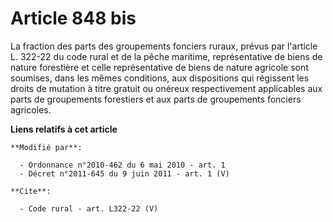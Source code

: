 # Article 848 bis

La fraction des parts des groupements fonciers ruraux, prévus par l'article L. 322-22 du code rural et de la pêche maritime,
représentative de biens de nature forestière et celle représentative de biens de nature agricole sont soumises, dans les
mêmes conditions, aux dispositions qui régissent les droits de mutation à titre gratuit ou onéreux respectivement applicables
aux parts de groupements forestiers et aux parts de groupements fonciers agricoles.

**Liens relatifs à cet article**

	**Modifié par**:

	  - Ordonnance n°2010-462 du 6 mai 2010 - art. 1
	  - Décret n°2011-645 du 9 juin 2011 - art. 1 (V)

	**Cite**:

	  - Code rural - art. L322-22 (V)
